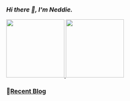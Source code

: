 <link rel="stylesheet" type="text/css" href="./beautiful.css">

### _Hi there 👋, I'm Neddie._

[
<span><img src="https://github-readme-stats.vercel.app/api/top-langs/?username=czx-lab&layout=compact" height=155/></span>
<span><img src="https://github-readme-stats.vercel.app/api?username=czx-lab&count_private=true&show_icons=true" height=155/></span>
](https://www.aiweimeng.top/)

###  📝<a href="https://www.aiweimeng.top/" target="_blank">Recent Blog</a>
<!-- START_SECTION:blog -->

<!-- END_SECTION:blog -->
